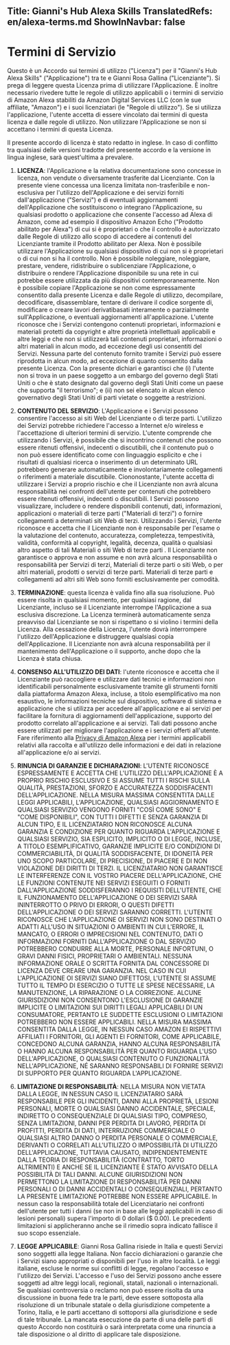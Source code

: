 Title: Gianni's Hub Alexa Skills
TranslatedRefs: en/alexa-terms.md
ShowInNavbar: false
---
# Termini di Servizio

Questo è un Accordo sui termini di utilizzo ("Licenza") per il "Gianni's Hub Alexa Skills" ("Applicazione") tra te e Gianni Rosa Gallina ("Licenziante"). Si prega di leggere questa Licenza prima di utilizzare l'Applicazione. È inoltre necessario rivedere tutte le regole di utilizzo applicabili o i termini di servizio di Amazon Alexa stabiliti da Amazon Digital Services LLC (con le sue affiliate, "Amazon") e i suoi licenziatari (le "Regole di utilizzo"). Se si utilizza l'applicazione, l'utente accetta di essere vincolato dai termini di questa licenza e dalle regole di utilizzo. Non utilizzare l'Applicazione se non si accettano i termini di questa Licenza.

Il presente accordo di licenza è stato redatto in inglese. In caso di conflitto tra qualsiasi delle versioni tradotte del presente accordo e la versione in lingua inglese, sarà quest'ultima a prevalere.

1. **LICENZA**: l'Applicazione e la relativa documentazione sono concesse in licenza, non vendute o diversamente trasferite dal Licenziante. Con la presente viene concessa una licenza limitata non-trasferibile e non-esclusiva per l'utilizzo dell'Applicazione e dei servizi forniti dall'applicazione ("Servizi") e di eventuali aggiornamenti dell'Applicazione che sostituiscono o integrano l'Applicazione, su qualsiasi prodotto o applicazione che consente l'accesso ad Alexa di Amazon, come ad esempio il dispositivo Amazon Echo ("Prodotto abilitato per Alexa") di cui si è proprietari o che il controllo è autorizzato dalle Regole di utilizzo allo scopo di accedere ai contenuti del Licenziante tramite il Prodotto abilitato per Alexa. Non è possibile utilizzare l'Applicazione su qualsiasi dispositivo di cui non si è proprietari o di cui non si ha il controllo. Non è possibile noleggiare, noleggiare, prestare, vendere, ridistribuire o sublicenziare l'Applicazione, o distribuire o rendere l'Applicazione disponibile su una rete in cui potrebbe essere utilizzata da più dispositivi contemporaneamente. Non è possibile copiare l'Applicazione se non come espressamente consentito dalla presente Licenza e dalle Regole di utilizzo, decompilare, decodificare, disassemblare, tentare di derivare il codice sorgente di, modificare o creare lavori derivati ​​basati interamente o parzialmente sull'Applicazione, o eventuali aggiornamenti all'applicazione. L'utente riconosce che i Servizi contengono contenuti proprietari, informazioni e materiali protetti da copyright e altre proprietà intellettuali applicabili e altre leggi e che non si utilizzerà tali contenuti proprietari, informazioni o altri materiali in alcun modo, ad eccezione degli usi consentiti del Servizi. Nessuna parte del contenuto fornito tramite i Servizi può essere riprodotta in alcun modo, ad eccezione di quanto consentito dalla presente Licenza. Con la presente dichiari e garantisci che (i) l'utente non si trova in un paese soggetto a un embargo del governo degli Stati Uniti o che è stato designato dal governo degli Stati Uniti come un paese che supporta "il terrorismo"; e (ii) non sei elencato in alcun elenco governativo degli Stati Uniti di parti vietate o soggette a restrizioni.

2. **CONTENUTO DEL SERVIZIO**: L'Applicazione e i Servizi possono consentire l'accesso ai siti Web del Licenziante o di terze parti. L'utilizzo dei Servizi potrebbe richiedere l'accesso a Internet e/o wireless e l'accettazione di ulteriori termini di servizio. L'utente comprende che utilizzando i Servizi, è possibile che si incontrino contenuti che possono essere ritenuti offensivi, indecenti o discutibili, che il contenuto può o non può essere identificato come con linguaggio esplicito e che i risultati di qualsiasi ricerca o inserimento di un determinato URL potrebbero generare automaticamente e involontariamente collegamenti o riferimenti a materiale discutibile. Ciononostante, l'utente accetta di utilizzare i Servizi a proprio rischio e che il Licenziante non avrà alcuna responsabilità nei confronti dell'utente per contenuti che potrebbero essere ritenuti offensivi, indecenti o discutibili. I Servizi possono visualizzare, includere o rendere disponibili contenuti, dati, informazioni, applicazioni o materiali di terze parti ("Materiali di terzi") o fornire collegamenti a determinati siti Web di terzi. Utilizzando i Servizi, l'utente riconosce e accetta che il Licenziante non è responsabile per l'esame o la valutazione del contenuto, accuratezza, completezza, tempestività, validità, conformità al copyright, legalità, decenza, qualità o qualsiasi altro aspetto di tali Materiali o siti Web di terze parti . Il Licenziante non garantisce o approva e non assume e non avrà alcuna responsabilità o responsabilità per Servizi di terzi, Materiali di terze parti o siti Web, o per altri materiali, prodotti o servizi di terze parti. Materiali di terze parti e collegamenti ad altri siti Web sono forniti esclusivamente per comodità.

3. **TERMINAZIONE**: questa licenza è valida fino alla sua risoluzione. Può essere risolta in qualsiasi momento, per qualsiasi ragione, dal Licenziante, incluso se il Licenziante interrompe l'Applicazione a sua esclusiva discrezione. La Licenza terminerà automaticamente senza preavviso dal Licenziante se non si rispettano o si violino i termini della Licenza. Alla cessazione della Licenza, l'utente dovrà interrompere l'utilizzo dell'Applicazione e distruggere qualsiasi copia dell'Applicazione. Il Licenziante non avrà alcuna responsabilità per il mantenimento dell'Applicazione o il supporto, anche dopo che la Licenza è stata chiusa.

4. **CONSENSO ALL'UTILIZZO DEI DATI**: l'utente riconosce e accetta che il Licenziante può raccogliere e utilizzare dati tecnici e informazioni non identificabili personalmente esclusivamente tramite gli strumenti forniti dalla piattaforma Amazon Alexa, incluse, a titolo esemplificativo ma non esaustivo, le informazioni tecniche sul dispositivo, software di sistema e applicazione che si utilizza per accedere all'applicazione e ai servizi per facilitare la fornitura di aggiornamenti dell'applicazione, supporto del prodotto correlato all'applicazione e ai servizi. Tali dati possono anche essere utilizzati per migliorare l'applicazione e i servizi offerti all'utente. Fare riferimento alla [Privacy di Amazon Alexa](https://www.alexa.com/help/privacy) per i termini applicabili relativi alla raccolta e all'utilizzo delle informazioni e dei dati in relazione all'applicazione e/o ai servizi.

5. **RINUNCIA DI GARANZIE E DICHIARAZIONI**: L'UTENTE RICONOSCE ESPRESSAMENTE E ACCETTA CHE L'UTILIZZO DELL'APPLICAZIONE È A PROPRIO RISCHIO ESCLUSIVO E SI ASSUME TUTTI I RISCHI SULLA QUALITÀ, PRESTAZIONI, SFORZO E ACCURATEZZA SODDISFACENTI DELL'APPLICAZIONE. NELLA MISURA MASSIMA CONSENTITA DALLE LEGGI APPLICABILI, L'APPLICAZIONE, QUALSIASI AGGIORNAMENTO E QUALSIASI SERVIZIO VENGONO FORNITI "COSÌ COME SONO" E "COME DISPONIBILI", CON TUTTI I DIFETTI E SENZA GARANZIA DI ALCUN TIPO, E IL LICENZIATARIO NON RICONOSCE ALCUNA GARANZIA E CONDIZIONE PER QUANTO RIGUARDA L'APPLICAZIONE E QUALSIASI SERVIZIO, SIA ESPLICITO, IMPLICITO O DI LEGGE, INCLUSE, A TITOLO ESEMPLIFICATIVO, GARANZIE IMPLICITE E/O CONDIZIONI DI COMMERCIABILITÀ, DI QUALITÀ SODDISFACENTE, DI IDONEITÀ PER UNO SCOPO PARTICOLARE, DI PRECISIONE, DI PIACERE E DI NON VIOLAZIONE DEI DIRITTI DI TERZI. IL LICENZIATARIO NON GARANTISCE LE INTERFERENZE CON IL VOSTRO PIACERE DELL'APPLICAZIONE, CHE LE FUNZIONI CONTENUTE NEI SERVIZI ESEGUITI O FORNITI DALL'APPLICAZIONE SODDISFERANNO I REQUISITI DELL'UTENTE, CHE IL FUNZIONAMENTO DELL'APPLICAZIONE O DEI SERVIZI SARÀ ININTERROTTO O PRIVO DI ERRORI, O QUESTI DIFETTI DELL'APPLICAZIONE O DEI SERVIZI SARANNO CORRETTI. L'UTENTE RICONOSCE CHE L'APPLICAZIONE OI SERVIZI NON SONO DESTINATI O ADATTI ALL'USO IN SITUAZIONI O AMBIENTI IN CUI L'ERRORE, IL MANCATO, O ERRORI O IMPRECISIONI NEL CONTENUTO, DATI O INFORMAZIONI FORNITI DALL'APPLICAZIONE O DAL SERVIZIO POTREBBERO CONDURRE ALLA MORTE, PERSONALE INFORTUNI, O GRAVI DANNI FISICI, PROPRIETARI O AMBIENTALI. NESSUNA INFORMAZIONE ORALE O SCRITTA FORNITA DAL CONCESSORE DI LICENZA DEVE CREARE UNA GARANZIA. NEL CASO IN CUI L'APPLICAZIONE OI SERVIZI SIANO DIFETTOSI, L'UTENTE SI ASSUME TUTTO IL TEMPO DI ESERCIZIO O TUTTE LE SPESE NECESSARIE, LA MANUTENZIONE, LA RIPARAZIONE O LA CORREZIONE. ALCUNE GIURISDIZIONI NON CONSENTONO L'ESCLUSIONE DI GARANZIE IMPLICITE O LIMITAZIONI SUI DIRITTI LEGALI APPLICABILI DI UN CONSUMATORE, PERTANTO LE SUDDETTE ESCLUSIONI O LIMITAZIONI POTREBBERO NON ESSERE APPLICABILI. NELLA MISURA MASSIMA CONSENTITA DALLA LEGGE, IN NESSUN CASO AMAZON EI RISPETTIVI AFFILIATI I FORNITORI, GLI AGENTI EI FORNITORI, COME APPLICABILE, CONCEDONO ALCUNA GARANZIA, HANNO ALCUNA RESPONSABILITÀ O HANNO ALCUNA RESPONSABILITÀ PER QUANTO RIGUARDA L'USO DELL'APPLICAZIONE, O QUALSIASI CONTENUTO O FUNZIONALITÀ NELL'APPLICAZIONE, NÉ SARANNO RESPONSABILI DI FORNIRE SERVIZI DI SUPPORTO PER QUANTO RIGUARDA L'APPLICAZIONE.

6. **LIMITAZIONE DI RESPONSABILITÀ**: NELLA MISURA NON VIETATA DALLA LEGGE, IN NESSUN CASO IL LICENZIATARIO SARÀ RESPONSABILE PER GLI INCIDENTI, DANNI ALLA PROPRIETÀ, LESIONI PERSONALI, MORTE O QUALSIASI DANNO ACCIDENTALE, SPECIALE, INDIRETTO O CONSEQUENZIALE DI QUALSIASI TIPO, COMPRESO, SENZA LIMITAZIONI, DANNI PER PERDITA DI LAVORO, PERDITA DI PROFITTI, PERDITA DI DATI, INTERRUZIONE COMMERCIALE O QUALSIASI ALTRO DANNO O PERDITA PERSONALE O COMMERCIALE, DERIVANTI O CORRELATI ALL'UTILIZZO O IMPOSSIBILITÀ DI UTILIZZO DELL'APPLICAZIONE, TUTTAVIA CAUSATO, INDIPENDENTEMENTE DALLA TEORIA DI RESPONSABILITÀ (CONTRATTO, TORTO ALTRIMENTI) E ANCHE SE IL LICENZIANTE È STATO AVVISATO DELLA POSSIBILITÀ DI TALI DANNI. ALCUNE GIURISDIZIONI NON PERMETTONO LA LIMITAZIONE DI RESPONSABILITÀ PER DANNI PERSONALI O DI DANNI ACCIDENTALI O CONSEQUENZIALI, PERTANTO LA PRESENTE LIMITAZIONE POTREBBE NON ESSERE APPLICABILE. In nessun caso la responsabilità totale del Licenziatario nei confronti dell'utente per tutti i danni (se non in base alle leggi applicabili in caso di lesioni personali) supera l'importo di 0 dollari ($ 0.00). Le precedenti limitazioni si applicheranno anche se il rimedio sopra indicato fallisce il suo scopo essenziale.

7. **LEGGE APPLICABILE**: Gianni Rosa Gallina risiede in Italia e questi Servizi sono soggetti alla legge Italiana. Non faccio dichiarazioni o garanzie che i Servizi siano appropriati o disponibili per l'uso in altre località. Le leggi italiane, escluse le norme sui conflitti di legge, regolano l'accesso e l'utilizzo dei Servizi. L'accesso e l'uso dei Servizi possono anche essere soggetti ad altre leggi locali, regionali, statali, nazionali o internazionali. Se qualsiasi controversia o reclamo non può essere risolta da una discussione in buona fede tra le parti, deve essere sottoposta alla risoluzione di un tribunale statale o della giurisdizione competente a Torino, Italia, e le parti accettano di sottoporsi alla giurisdizione e sede di tale tribunale. La mancata esecuzione da parte di una delle parti di questo Accordo non costituirà o sarà interpretata come una rinuncia a tale disposizione o al diritto di applicare tale disposizione.